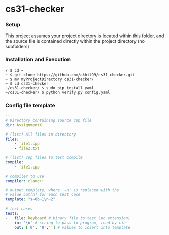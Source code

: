# cs31-checker

### Setup
This project assumes your project directory is located within this folder, and the source file is contained directly within the project directory (no subfolders)

### Installation and Execution
```shell
/ $ cd ~
~ $ git clone https://github.com/akhil99/cs31-checker.git
~ $ mv myProjectDirectory cs31-checker/
~ $ cd cs31-checker
~/cs31-checker/ $ sudo pip install yaml
~/cs31-checker/ $ python verify.py config.yaml
```

### Config file template
```yaml
---
# Directory containing source cpp file
dir: AssignmentX

# (list) All files in directory
files:
    - file1.cpp
    - file2.txt

# (list) cpp files to test compile
compile:
    - file1.cpp

# compiler to use
compiler: clang++

# output template, where '~n' is replaced with the
# value out[n] for each test case
template: "s~0b~1\n~2"

# test cases
tests:
-   file: keyboard # binary file to test (no extension)
    in: '\n' # string to pass to program, read by cin
    out: ['0', '0',''] # values to insert into template
```
